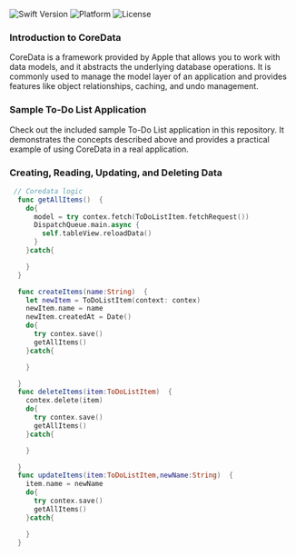 ![Swift Version](https://img.shields.io/badge/Swift-5.0-orange.svg)
![Platform](https://img.shields.io/badge/platform-iOS-lightgrey.svg)
![License](https://img.shields.io/badge/license-MIT-blue.svg)

### Introduction to CoreData
CoreData is a framework provided by Apple that allows you to work with data models, and it abstracts the underlying database operations. It is commonly used to manage the model layer of an application and provides features like object relationships, caching, and undo management.


### Sample To-Do List Application
Check out the included sample To-Do List application in this repository. It demonstrates the concepts described above and provides a practical example of using CoreData in a real application.


### Creating, Reading, Updating, and Deleting Data

``` swift
 // Coredata logic
  func getAllItems()  {
    do{
      model = try contex.fetch(ToDoListItem.fetchRequest())
      DispatchQueue.main.async {
        self.tableView.reloadData()
      }
    }catch{

    }
  }

  func createItems(name:String)  {
    let newItem = ToDoListItem(context: contex)
    newItem.name = name
    newItem.createdAt = Date()
    do{
      try contex.save()
      getAllItems()
    }catch{

    }

  }
  func deleteItems(item:ToDoListItem)  {
    contex.delete(item)
    do{
      try contex.save()
      getAllItems()
    }catch{

    }

  }
  func updateItems(item:ToDoListItem,newName:String)  {
    item.name = newName
    do{
      try contex.save()
      getAllItems()
    }catch{

    }
  }
```
